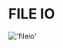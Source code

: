 # FILE IO 
!['fileio'](https://www.datto.com/img/blog-hero-images/_666x350_crop_center-center_100_line/1790751/5_6_19_NFS_file_share_1600x400.jpg)
